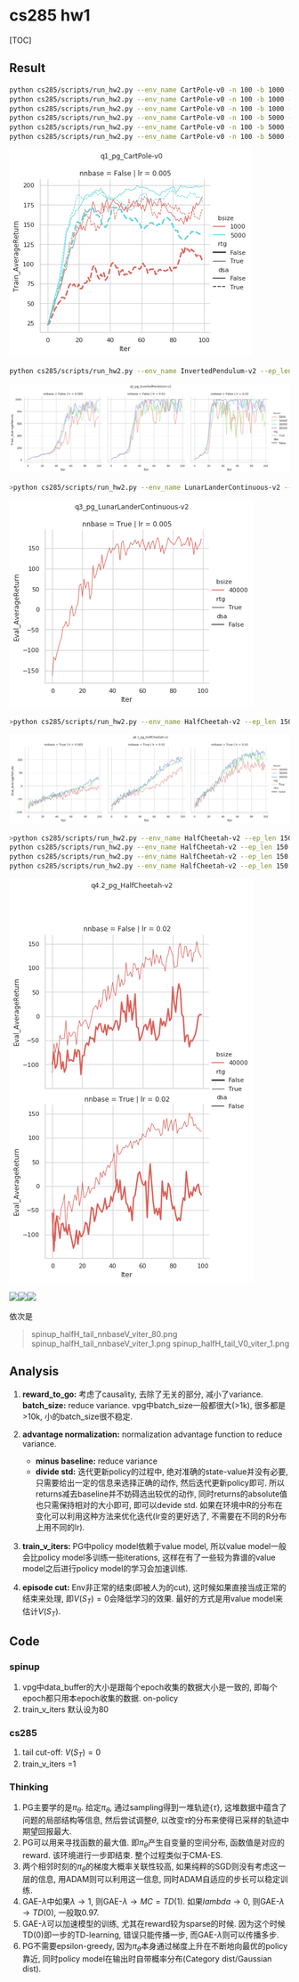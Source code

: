 # cs285 hw1

[TOC]

## Result

```bash
python cs285/scripts/run_hw2.py --env_name CartPole-v0 -n 100 -b 1000 -dsa --exp_name q1_sb_no_rtg_dsa
python cs285/scripts/run_hw2.py --env_name CartPole-v0 -n 100 -b 1000 -rtg -dsa --exp_name q1_sb_rtg_dsa
python cs285/scripts/run_hw2.py --env_name CartPole-v0 -n 100 -b 1000 -rtg --exp_name q1_sb_rtg_na
python cs285/scripts/run_hw2.py --env_name CartPole-v0 -n 100 -b 5000 -dsa --exp_name q1_lb_no_rtg_dsa
python cs285/scripts/run_hw2.py --env_name CartPole-v0 -n 100 -b 5000 -rtg -dsa --exp_name q1_lb_rtg_dsa
python cs285/scripts/run_hw2.py --env_name CartPole-v0 -n 100 -b 5000 -rtg --exp_name q1_lb_rtg_na
```

![q1](imgs/q1.png)

```bash
python cs285/scripts/run_hw2.py --env_name InvertedPendulum-v2 --ep_len 1000 --discount 0.9 -n 100 -l 2 -s 64 -b (b*) -lr (r*) -rtg --exp_name q2_b(b*)_r(r*)
```

![q2](imgs/q2.png)

```bash
>python cs285/scripts/run_hw2.py --env_name LunarLanderContinuous-v2 --ep_len 1000 --discount 0.99 -n 100 -l 2 -s 64 -b 40000 -lr 0.005 --reward_to_go --nn_baseline --exp_name q3_b40000_r0.005
```

![q3](imgs/q3.png)

```bash
>python cs285/scripts/run_hw2.py --env_name HalfCheetah-v2 --ep_len 150 --discount 0.95 -n 100 -l 2 -s 32 -b (b) -lr (r) -rtg --nn_baseline --exp_name q4_search_b(b)_lr(r)_rtg_nnbaseline
```

![q4.1](imgs/q4.1.png)

```bash
>python cs285/scripts/run_hw2.py --env_name HalfCheetah-v2 --ep_len 150 --discount 0.95 -n 100 -l 2 -s 32 -b (b*) -lr (r*) --exp_name q4_b(b*)_r(r*)
python cs285/scripts/run_hw2.py --env_name HalfCheetah-v2 --ep_len 150 --discount 0.95 -n 100 -l 2 -s 32 -b (b*) -lr (r*) -rtg --exp_name q4_b(b*)_r(r*)_rtg
python cs285/scripts/run_hw2.py --env_name HalfCheetah-v2 --ep_len 150 --discount 0.95 -n 100 -l 2 -s 32 -b (b*) -lr (r*) --nn_baseline --exp_name q4_b(b*)_r(r*)_nnbaseline
python cs285/scripts/run_hw2.py --env_name HalfCheetah-v2 --ep_len 150 --discount 0.95 -n 100 -l 2 -s 32 -b (b*) -lr (r*) -rtg --nn_baseline --exp_name q4_b(b*)_r(r*)_rtg_nnbaseline
```

![q4.2](imgs/q4.2.png)

![ ](spinup_halfH_tail_nnbaseV_viter_80.png)![ ](spinup_halfH_tail_nnbaseV_viter_1.png)![ ](spinup_halfH_tail_V0_viter_1.png)

依次是
>spinup_halfH_tail_nnbaseV_viter_80.png
spinup_halfH_tail_nnbaseV_viter_1.png
spinup_halfH_tail_V0_viter_1.png

## Analysis

1. **reward_to_go:** 考虑了causality, 去除了无关的部分, 减小了variance.
**batch_size:** reduce variance. vpg中batch_size一般都很大(>1k), 很多都是>10k, 小的batch_size很不稳定.

2. **advantage normalization:** normalization advantage function to reduce variance.
   - **minus baseline:** reduce variance
   - **divide std:** 迭代更新policy的过程中, 绝对准确的state-value并没有必要, 只需要给出一定的信息来选择正确的动作, 然后迭代更新policy即可. 所以returns减去baseline并不妨碍选出较优的动作, 同时returns的absolute值也只需保持相对的大小即可, 即可以devide std. 如果在环境中R的分布在变化可以利用这种方法来优化迭代(lr变的更好选了, 不需要在不同的R分布上用不同的lr).

3. **train_v_iters:** PG中policy model依赖于value model, 所以value model一般会比policy model多训练一些iterations, 这样在有了一些较为靠谱的value model之后进行policy model的学习会加速训练.

4. **episode cut:** Env非正常的结束(即被人为的cut), 这时候如果直接当成正常的结束来处理, 即$V(S_T)=0$会降低学习的效果. 最好的方式是用value model来估计$V(S_T)$.

## Code

### spinup

1. vpg中data_buffer的大小是跟每个epoch收集的数据大小是一致的, 即每个epoch都只用本epoch收集的数据. on-policy
2. train_v_iters 默认设为80

### cs285

1. tail cut-off: $V(S_T)=0$
2. train_v_iters =1

### Thinking

1. PG主要学的是$\pi_{\theta}$. 给定$\pi_{\theta}$, 通过sampling得到一堆轨迹$\{\tau\}$, 这堆数据中蕴含了问题的局部结构等信息, 然后尝试调整$\theta$, 以改变$\tau$的分布来使得已采样的轨迹中期望回报最大.
2. PG可以用来寻找函数的最大值. 即$\pi_\theta$产生自变量的空间分布, 函数值是对应的reward. 该环境进行一步即结束. 整个过程类似于CMA-ES.
3. 两个相邻时刻的$\pi_\theta$的梯度大概率关联性较高, 如果纯粹的SGD则没有考虑这一层的信息, 用ADAM则可以利用这一信息, 同时ADAM自适应的步长可以稳定训练.
4. GAE-$\lambda$中如果$\lambda\rightarrow 1$, 则GAE-$\lambda\rightarrow MC=TD(1)$. 如果$lambda\rightarrow 0$, 则GAE-$\lambda\rightarrow TD(0)$, 一般取0.97.
5. GAE-$\lambda$可以加速模型的训练, 尤其在reward较为sparse的时候. 因为这个时候TD(0)即一步的TD-learning, 错误只能传播一步, 而GAE-$\lambda$则可以传播多步.  
6. PG不需要epsilon-greedy, 因为$\pi_\theta$本身通过梯度上升在不断地向最优的policy靠近, 同时policy model在输出时自带概率分布(Category dist/Gaussian dist).
